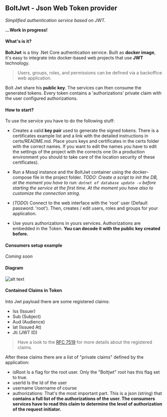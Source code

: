 BoltJwt - Json Web Token provider 
---
*Simplified authentication service based on JWT.*

**...Work in progress!**

#### What's is it?
**BoltJwt** is a tiny .Net Core authentication service. Built as **docker image**, 
it's easy to integrate into docker-based web projects that use **JWT** technology.   

> Users, groups, roles, and permissions can be defined via a backoffice web application.

Bolt Jwt share his **public key**. The services can then consume the generated tokens.
Every token contains a 'authorizations' private claim with the user configured authorizations.

#### How to start?
To use the service you have to do the following stuff:

- Creates a valid **key pair** used to generate the signed tokens. There is a certificates example list 
and a link with the detailed instructions in certs/README.md. 
Place yours keys and certificates in the certs folder with the correct names. 
If you want to edit the names you have to edit the settings of the project with the corrects one (In a production
environment you should to take care of the location security of these certificates).

- Run a Mssql instance and the BoltJwt container using the docker-compose file in the project folder. 
*TODO: Create a script to init the DB, at the moment you have to run: `dotnet ef database update -v`
before starting the service at the first time. At the moment you have also to customize the connection string.*

- (*TODO*) Connect to the web interface with the 'root' user (Default password: 'root'). 
Then, creates / edit users, roles and  groups for your application. 

- Use yours authorizations in yours services. Authorizations are embedded in the Token. **You can decode it
with the public key created bofore.**

#### Consumers setup example
*Coming soon*

#### Diagram
![alt text](https://albumizr.com/ia/caaf8ed99c4884152d2d867a68dcd306.jpg)

#### Contained Claims in Token
Into Jwt payload there are some registered claims:
- Iss (Issuer) 
- Sub (Subject)
- Aud (Audience) 
- Iat (Issued At)
- Jti (JWT ID)

>Have a look to the [RFC 7519](https://tools.ietf.org/html/rfc7519) for more details about the registered claims.

After these claims there are a list of "private claims" defined by the application:
- isRoot Is a flag for the root user. Only the "Boltjwt" root has this flag set to true.
- userId Is the Id of the user
- username Username of course
- authorizations: That's the most important part. This is a json (string) that **contains a full list of the 
authorizations of the user. The consumers services have to read this claim to determine the level of
authorization of the request initiator.**
